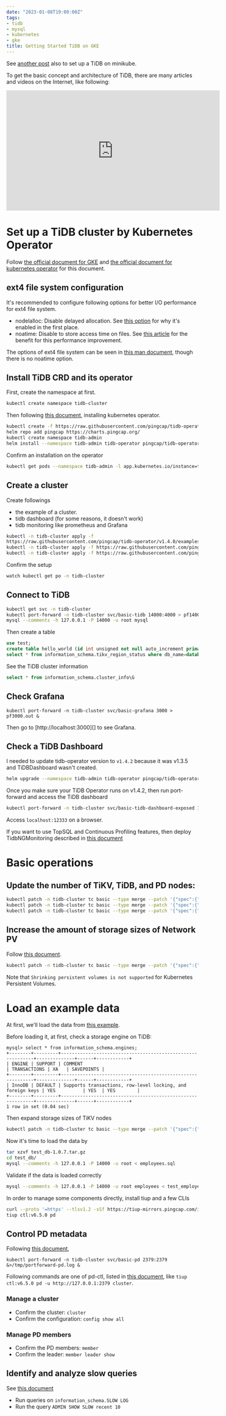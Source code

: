 ```yaml
---
date: "2023-01-08T19:00:00Z"
tags:
- tidb
- mysql
- kubernetes
- gke
title: Getting Started TiDB on GKE
---
```



See [another post](/2022/05/01/getting-started-with-tidb-by-kubernetes-operator/) also to set up a TiDB on minikube.

To get the basic concept and architecture of TiDB, there are many articles and videos on the Internet, like following:

<iframe width="560" height="315" src="https://www.youtube.com/embed/_0rGOo8fNbQ" title="YouTube video player" frameborder="0" allow="accelerometer; autoplay; clipboard-write; encrypted-media; gyroscope; picture-in-picture; web-share" allowfullscreen></iframe>


# Set up a TiDB cluster by Kubernetes Operator
Follow [the official document for GKE](https://docs.pingcap.com/tidb-in-kubernetes/stable/deploy-on-gcp-gke) and [the official document for kubernetes operator](https://docs.pingcap.com/tidb-in-kubernetes/stable/get-started#step-2-deploy-tidb-operator) for this document.


## ext4 file system configuration

It's recommended to configure following options for better I/O performance for ext4 file system.

- nodelalloc: Disable delayed allocation. See [this option](https://www.phoronix.com/news/EXT4-No-Delalloc-Perf-Fix) for why it's enabled in the first place.
- noatime: Disable to store access time on files. See [this article](https://opensource.com/article/20/6/linux-noatime) for the benefit for this performance improvement.

The options of ext4 file system can be seen in [this man document](https://www.kernel.org/doc/Documentation/filesystems/ext4.txt), though there is no noatime option.


## Install TiDB CRD and its operator

First, create the namespace at first.
```bash
kubectl create namespace tidb-cluster
```

Then following [this document](https://docs.pingcap.com/tidb-in-kubernetes/stable/get-started#step-2-deploy-tidb-operator), installing kubernetes operator.

```bash
kubectl create -f https://raw.githubusercontent.com/pingcap/tidb-operator/v1.4.0/manifests/crd.yaml
helm repo add pingcap https://charts.pingcap.org/
kubectl create namespace tidb-admin
helm install --namespace tidb-admin tidb-operator pingcap/tidb-operator --version v1.4.0
```

Confirm an installation on the operator
```bash
kubectl get pods --namespace tidb-admin -l app.kubernetes.io/instance=tidb-operator
```

## Create a cluster

Create followings
- the example of a cluster.
- tidb dashboard (for some reasons, it doesn't work)
- tidb monitoring like prometheus and Grafana

```bash
kubectl -n tidb-cluster apply -f
https://raw.githubusercontent.com/pingcap/tidb-operator/v1.4.0/examples/basic/tidb-cluster
kubectl -n tidb-cluster apply -f https://raw.githubusercontent.com/pingcap/tidb-operator/v1.4.0/examples/basic/tidb-dashboard.yaml
kubectl -n tidb-cluster apply -f https://raw.githubusercontent.com/pingcap/tidb-operator/v1.4.0/examples/basic/tidb-monitor.yaml
```

Confirm the setup
```bash
watch kubectl get po -n tidb-cluster
```

## Connect to TiDB

```bash
kubectl get svc -n tidb-cluster
kubectl port-forward -n tidb-cluster svc/basic-tidb 14000:4000 > pf14000.out &
mysql --comments -h 127.0.0.1 -P 14000 -u root mysql
```

Then create a table
```sql
use test;
create table hello_world (id int unsigned not null auto_increment primary key, v varchar(32));
select * from information_schema.tikv_region_status where db_name=database() and table_name='hello_world'\G
```

See the TiDB cluster information
```sql
select * from information_schema.cluster_info\G
```

## Check Grafana

```
kubectl port-forward -n tidb-cluster svc/basic-grafana 3000 > pf3000.out &
```

Then go to [http://localhost:3000][] to see Grafana.

## Check a TiDB Dashboard

I needed to update tidb-operator version to `v1.4.2` because it was v1.3.5 and TiDBDashboard wasn't created.

```bash
helm upgrade --namespace tidb-admin tidb-operator pingcap/tidb-operator --version v1.4.2 --set operatorImage='pingcap/tidb-operator:v1.4.2'
```

Once you make sure your TiDB Operator runs on v1.4.2, then run port-forward and access the TiDB dashboard

```bash
kubectl port-forward -n tidb-cluster svc/basic-tidb-dashboard-exposed 12333 > pf12333.out &
```

Access `localhost:12333` on a browser.

If you want to use TopSQL and Continuous Profiling features, then deploy TidbNGMonitoring described in [this document](https://docs.pingcap.com/tidb-in-kubernetes/stable/access-dashboard#enable-continuous-profiling)

# Basic operations

## Update the number of TiKV, TiDB, and PD nodes:

```bash
kubectl patch -n tidb-cluster tc basic --type merge --patch '{"spec":{"tikv":{"replicas":3}}}'
kubectl patch -n tidb-cluster tc basic --type merge --patch '{"spec":{"tidb":{"replicas":2}}}'
kubectl patch -n tidb-cluster tc basic --type merge --patch '{"spec":{"pd":{"replicas":2}}}'
```

## Increase the amount of storage sizes of Network PV

Follow [this document](https://docs.pingcap.com/tidb-in-kubernetes/stable/configure-storage-class#network-pv-configuration).

```bash
kubectl patch -n tidb-cluster tc basic --type merge --patch '{"spec":{"tikv":{"requests":{"storage":"100Gi"}}}}'
```

Note that `Shrinking persistent volumes is not supported` for Kubernetes Persistent Volumes.


# Load an example data

At first, we'll load the data from [this example](https://dev.mysql.com/doc/employee/en/).

Before loading it, at first, check a storage engine on TiDB:
```
mysql> select * from information_schema.engines;
+--------+---------+------------------------------------------------------------+--------------+------+------------+
| ENGINE | SUPPORT | COMMENT                                                    | TRANSACTIONS | XA   | SAVEPOINTS |
+--------+---------+------------------------------------------------------------+--------------+------+------------+
| InnoDB | DEFAULT | Supports transactions, row-level locking, and foreign keys | YES          | YES  | YES        |
+--------+---------+------------------------------------------------------------+--------------+------+------------+
1 row in set (0.04 sec)
```

Then expand storage sizes of TiKV nodes

```bash
kubectl patch -n tidb-cluster tc basic --type merge --patch '{"spec":{"tikv":{"requests":{"storage":"100Gi"}}}}'
```

Now it's time to load the data by

```bash
tar xzvf test_db-1.0.7.tar.gz
cd test_db/
mysql --comments -h 127.0.0.1 -P 14000 -u root < employees.sql
```

Validate if the data is loaded correctly

```bash
mysql --comments -h 127.0.0.1 -P 14000 -u root employees < test_employees_md5.sql
```

In order to manage some components directly, install tiup and a few CLIs

```bash
curl --proto '=https' --tlsv1.2 -sSf https://tiup-mirrors.pingcap.com/install.sh | sh
tiup ctl:v6.5.0 pd
```

## Control PD metadata

Following [this document](https://docs.pingcap.com/tidb-in-kubernetes/stable/tidb-toolkit#use-pd-control-on-kubernetes),

```shell
kubectl port-forward -n tidb-cluster svc/basic-pd 2379:2379 &>/tmp/portforward-pd.log &
```

Following commands are one of pd-ctl, listed in [this document](https://docs.pingcap.com/tidb/dev/pd-control), like `tiup ctl:v6.5.0 pd -u http://127.0.0.1:2379 cluster`.

### Manage a cluster

* Confirm the cluster: `cluster`
* Confirm the configuration: `config show all`

### Manage PD members

* Confirm the PD members: `member`
* Confirm the leader: `member leader show`


## Identify and analyze slow queries

See [this document](https://docs.pingcap.com/tidb/stable/identify-slow-queries#identify-slow-queries)

* Run queries on `information_schema.SLOW LOG`
* Run the query `ADMIN SHOW SLOW recent 10`
